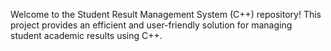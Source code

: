 
Welcome to the Student Result Management System (C++) repository! This project provides an efficient and user-friendly solution for managing student academic results using C++.

